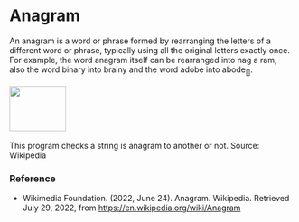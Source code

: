 # Anagram
An anagram is a word or phrase formed by rearranging the letters of a different word or phrase, typically using all the original letters exactly once. For example, the word anagram itself can be rearranged into nag a ram, also the word binary into brainy and the word adobe into abode<sub>[]</sub>.<br><br>
<img src="https://upload.wikimedia.org/wikipedia/commons/3/33/Anagram_Listen_%3D_Silent.gif" height="80px" width="100px">
<br><br>
This program checks a string is anagram to another or not.
<stromg>Source: Wikipedia</strong>

### Reference
- Wikimedia Foundation. (2022, June 24). Anagram. Wikipedia. Retrieved July 29, 2022, from https://en.wikipedia.org/wiki/Anagram 